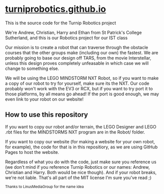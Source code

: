 # [turniprobotics.github.io](http://turniprobotics.github.io)

This is the source code for the Turnip Robotics project

We're Andrew, Christian, Harry and Ethan from St Patrick's College Sutherland, and this is our Robotics project for our IST class

Our mission is to create a robot that can traverse through the obstacle courses that the other groups make (including our own) the fastest. We are probably going to base our design off TARS, from the movie Interstellar, unless this design proves completely unfeasable in which case we will change to something else.

We will be using the LEGO MINDSTORM NXT Robot, so if you want to make a copy of our robot to try for yourself, make sure its the NXT. Our code probably won't work with the EV3 or RCX, but if you want to try port it to those platforms, by all means go ahead! If the port is good enough, we may even link to your robot on our website!

## How to use this repository

If you want to copy our robot and/or terrain, the LEGO Designer and LEGO .rbt files for the MINDSTORMS NXT program are in the Robot/ folder.

If you want to copy our website (for making a website for your own robot, for example), the code for that is in this repositiory, as we are using GitHub Pages to host the website.

Regardless of what you do with the code, just make sure you reference us (we don't mind if you reference Turnip Robotics or our names: Andrew, Christian and Harry. Both would be nice though). And if your robot breaks, we're not liable. That's all part of the MIT license I'm sure you've read ;)

<sup>Thanks to LinusMediaGroup for the name idea</sup>
